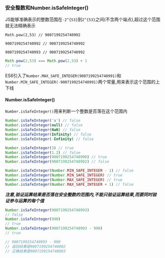 ### 安全整数和Number.isSafeInteger()
JS能够准确表示的整数范围在`-2^{53}`到`2^{53}`之间(不含两个端点),超过这个范围就无法精确表示

`Math.pow(2,53) // 9007199254740992`

`9007199254740992 // 9007199254740992`

`9007199254740993 // 9007199254740992`

```javascript
Math.pow(2,53) === Math.pow(2,53) + 1 
// true
```

ES6引入了`Number.MAX_SAFE_INTEGER(9007199254740991)`和`Number.MIN_SAFE_INTEGER(-9007199254740991)`两个常量,用来表示这个范围的上下线

#### Number.isSafeInteger()
`Number.isSafeInteger()`用来判断一个整数是否落在这个范围内

```javascript
Number.isSafeInteger('a') // false
Number.isSafeInteger(null) // false
Number.isSafeInteger(NaN) // false
Number.isSafeInteger(Infinity) // false
Number.isSafeInteger(-Infinity) // false

Number.isSafeInteger(3) // true
Number.isSafeInteger(1.2) // false
Number.isSafeInteger(9007199254740990) // true
Number.isSafeInteger(9007199254740992) // false

Number.isSafeInteger(Number.MIN_SAFE_INTEGER - 1) // false
Number.isSafeInteger(Number.MIN_SAFE_INTEGER) // true
Number.isSafeInteger(Number.MAX_SAFE_INTEGER) // true
Number.isSafeInteger(Number.MAX_SAFE_INTEGER + 1) // false
```

**_注意,验证运算结果是否落在安全整数的范围内,不能只验证运算结果,而要同时验证参与运算的每个值_**

```javascript
Number.isSafeInteger(9007199254740993)
// false
Number.isSafeInteger(990)
// true
Number.isSafeInteger(9007199254740993 - 990)
// true

// 9007199254740993 - 990
// 返回结果是9007199254740002
// 正确结果是9007199254740003
```